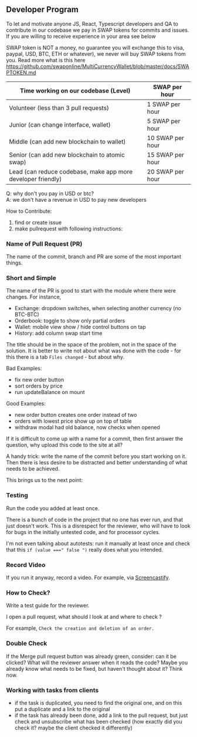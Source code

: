 ## Developer Program

To let and motivate anyone JS, React, Typescript developers and QA to contribute in our codebase we pay in SWAP tokens for commits and issues. If you are willing to receive experience in your area see below

SWAP token is NOT a money, no guarantee you will exchange this to visa, paypal, USD, BTC, ETH or whatever), we never will buy SWAP tokens from you. Read more what is this here https://github.com/swaponline/MultiCurrencyWallet/blob/master/docs/SWAPTOKEN.md

| Time working on our codebase (Level)                         | SWAP per hour |
|--------------------------------------------------------------|-----------------------------|
| Volunteer (less than 3 pull requests)                        | 1 SWAP per hour             |
| Junior (can change interface, wallet)                        | 5 SWAP per hour             |
| Middle (can add new blockchain to wallet)                    | 10 SWAP per hour            |
| Senior (can add new blockchain to atomic swap)               | 15 SWAP per hour            |
| Lead (can reduce codebase, make app more developer friendly) | 20 SWAP per hour            |

Q: why don't you pay in USD or btc? <br>
A: we don't have a revenue in USD to pay new developers

How to Contribute:
1. find or create issue
2. make pullrequest with following instructions:

### Name of Pull Request (PR)

The name of the commit, branch and PR are some of the most important things.


### Short and Simple

The name of the PR is good to start with the module where there were changes. For instance,

- Exchange: dropdown switches, when selecting another currency (no BTC-BTC)
- Orderbook: toggle to show only partial orders
- Wallet: mobile view show / hide control buttons on tap
- History: add column swap start time

The title should be in the space of the problem, not in the space of the solution. It is better to write not about what was done with the code - for this there is a tab `Files changed` - but about why.

Bad Examples:

* fix new order button
* sort orders by price
* run updateBalance on mount

Good Examples:

* new order button creates one order instead of two
* orders with lowest price show up on top of table
* withdraw modal had old balance, now checks when opened

If it is difficult to come up with a name for a commit, then first answer the question, why upload this code to the site at all?

A handy trick: write the name of the commit before you start working on it. Then there is less desire to be distracted and better understanding of what needs to be achieved.

This brings us to the next point:

### Testing

Run the code you added at least once.

There is a bunch of code in the project that no one has ever run, and that just doesn't work. This is a disrespect for the reviewer, who will have to look for bugs in the initially untested code, and for processor cycles.

I'm not even talking about autotests: run it manually at least once and check that this `if (value ===" false ")` really does what you intended.


### Record Video

If you run it anyway, record a video. For example, via [Screencastify](https://chrome.google.com/webstore/detail/screencastify-screen-vide/mmeijimgabbpbgpdklnllpncmdofkcpn?hl=en).


### How to Check?

Write a test guide for the reviewer.

I open a pull request, what should I look at and where to check ?

For example, `Check the creation and deletion of an order.`


### Double Check

If the Merge pull request button was already green, consider: can it be clicked? What will the reviewer answer when it reads the code? Maybe you already know what needs to be fixed, but haven't thought about it? Think now.

### Working with tasks from clients

- if the task is duplicated, you need to find the original one, and on this put a duplicate and a link to the original
- if the task has already been done, add a link to the pull request, but just check and unsubscribe what has been checked (how exactly did you check it? maybe the client checked it differently)
